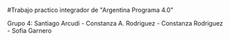#Trabajo practico integrador de "Argentina Programa 4.0"

Grupo 4: Santiago Arcudi  -  Constanza A. Rodriguez  -  Constanza Rodriguez  -  Sofia Garnero
